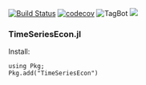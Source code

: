 [![Build Status](https://travis-ci.org/bankofcanada/TimeSeriesEcon.jl.svg?branch=master)](https://travis-ci.org/bankofcanada/TimeSeriesEcon.jl)
[![codecov](https://codecov.io/gh/bankofcanada/TimeSeriesEcon.jl/branch/master/graph/badge.svg?token=2E0JD0FS4U)](https://codecov.io/gh/bankofcanada/TimeSeriesEcon.jl)
![TagBot](https://github.com/bankofcanada/TimeSeriesEcon.jl/workflows/TagBot/badge.svg)
[![](https://img.shields.io/badge/docs-dev-blue.svg)](https://bankofcanada.github.io/TimeSeriesEcon.jl/dev)

### TimeSeriesEcon.jl

Install:

```julia-repl
using Pkg; 
Pkg.add("TimeSeriesEcon")
```
